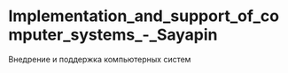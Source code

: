 # Implementation_and_support_of_computer_systems_-_Sayapin
Внедрение и поддержка компьютерных систем

